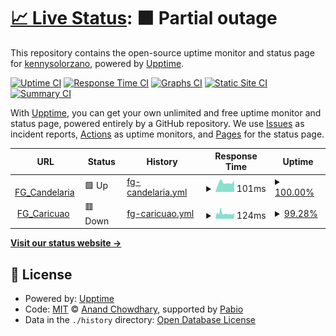 # [📈 Live Status](https://kennysolorzano.github.io/upptime): <!--live status--> **🟧 Partial outage**

This repository contains the open-source uptime monitor and status page for [kennysolorzano](https://kennysolorzano.github.io/upptime), powered by [Upptime](https://github.com/upptime/upptime).

[![Uptime CI](https://github.com/kennysolorzano/upptime/workflows/Uptime%20CI/badge.svg)](https://github.com/kennysolorzano/upptime/actions?query=workflow%3A%22Uptime+CI%22)
[![Response Time CI](https://github.com/kennysolorzano/upptime/workflows/Response%20Time%20CI/badge.svg)](https://github.com/kennysolorzano/upptime/actions?query=workflow%3A%22Response+Time+CI%22)
[![Graphs CI](https://github.com/kennysolorzano/upptime/workflows/Graphs%20CI/badge.svg)](https://github.com/kennysolorzano/upptime/actions?query=workflow%3A%22Graphs+CI%22)
[![Static Site CI](https://github.com/kennysolorzano/upptime/workflows/Static%20Site%20CI/badge.svg)](https://github.com/kennysolorzano/upptime/actions?query=workflow%3A%22Static+Site+CI%22)
[![Summary CI](https://github.com/kennysolorzano/upptime/workflows/Summary%20CI/badge.svg)](https://github.com/kennysolorzano/upptime/actions?query=workflow%3A%22Summary+CI%22)

With [Upptime](https://upptime.js.org), you can get your own unlimited and free uptime monitor and status page, powered entirely by a GitHub repository. We use [Issues](https://github.com/kennysolorzano/upptime/issues) as incident reports, [Actions](https://github.com/kennysolorzano/upptime/actions) as uptime monitors, and [Pages](https://kennysolorzano.github.io/upptime) for the status page.

<!--start: status pages-->
<!-- This summary is generated by Upptime (https://github.com/upptime/upptime) -->
<!-- Do not edit this manually, your changes will be overwritten -->
<!-- prettier-ignore -->
| URL | Status | History | Response Time | Uptime |
| --- | ------ | ------- | ------------- | ------ |
| <img alt="" src="https://icons.duckduckgo.com/ip3/null.ico" height="13"> [FG_Candelaria](candelaria.fortiddns.com) | 🟩 Up | [fg-candelaria.yml](https://github.com/kennysolorzano/upptime/commits/HEAD/history/fg-candelaria.yml) | <details><summary><img alt="Response time graph" src="./graphs/fg-candelaria/response-time-week.png" height="20"> 101ms</summary><br><a href="https://kennysolorzano.github.io/upptime/history/fg-candelaria"><img alt="Response time 102" src="https://img.shields.io/endpoint?url=https%3A%2F%2Fraw.githubusercontent.com%2Fkennysolorzano%2Fupptime%2FHEAD%2Fapi%2Ffg-candelaria%2Fresponse-time.json"></a><br><a href="https://kennysolorzano.github.io/upptime/history/fg-candelaria"><img alt="24-hour response time 124" src="https://img.shields.io/endpoint?url=https%3A%2F%2Fraw.githubusercontent.com%2Fkennysolorzano%2Fupptime%2FHEAD%2Fapi%2Ffg-candelaria%2Fresponse-time-day.json"></a><br><a href="https://kennysolorzano.github.io/upptime/history/fg-candelaria"><img alt="7-day response time 101" src="https://img.shields.io/endpoint?url=https%3A%2F%2Fraw.githubusercontent.com%2Fkennysolorzano%2Fupptime%2FHEAD%2Fapi%2Ffg-candelaria%2Fresponse-time-week.json"></a><br><a href="https://kennysolorzano.github.io/upptime/history/fg-candelaria"><img alt="30-day response time 102" src="https://img.shields.io/endpoint?url=https%3A%2F%2Fraw.githubusercontent.com%2Fkennysolorzano%2Fupptime%2FHEAD%2Fapi%2Ffg-candelaria%2Fresponse-time-month.json"></a><br><a href="https://kennysolorzano.github.io/upptime/history/fg-candelaria"><img alt="1-year response time 102" src="https://img.shields.io/endpoint?url=https%3A%2F%2Fraw.githubusercontent.com%2Fkennysolorzano%2Fupptime%2FHEAD%2Fapi%2Ffg-candelaria%2Fresponse-time-year.json"></a></details> | <details><summary><a href="https://kennysolorzano.github.io/upptime/history/fg-candelaria">100.00%</a></summary><a href="https://kennysolorzano.github.io/upptime/history/fg-candelaria"><img alt="All-time uptime 77.98%" src="https://img.shields.io/endpoint?url=https%3A%2F%2Fraw.githubusercontent.com%2Fkennysolorzano%2Fupptime%2FHEAD%2Fapi%2Ffg-candelaria%2Fuptime.json"></a><br><a href="https://kennysolorzano.github.io/upptime/history/fg-candelaria"><img alt="24-hour uptime 100.00%" src="https://img.shields.io/endpoint?url=https%3A%2F%2Fraw.githubusercontent.com%2Fkennysolorzano%2Fupptime%2FHEAD%2Fapi%2Ffg-candelaria%2Fuptime-day.json"></a><br><a href="https://kennysolorzano.github.io/upptime/history/fg-candelaria"><img alt="7-day uptime 100.00%" src="https://img.shields.io/endpoint?url=https%3A%2F%2Fraw.githubusercontent.com%2Fkennysolorzano%2Fupptime%2FHEAD%2Fapi%2Ffg-candelaria%2Fuptime-week.json"></a><br><a href="https://kennysolorzano.github.io/upptime/history/fg-candelaria"><img alt="30-day uptime 77.83%" src="https://img.shields.io/endpoint?url=https%3A%2F%2Fraw.githubusercontent.com%2Fkennysolorzano%2Fupptime%2FHEAD%2Fapi%2Ffg-candelaria%2Fuptime-month.json"></a><br><a href="https://kennysolorzano.github.io/upptime/history/fg-candelaria"><img alt="1-year uptime 77.98%" src="https://img.shields.io/endpoint?url=https%3A%2F%2Fraw.githubusercontent.com%2Fkennysolorzano%2Fupptime%2FHEAD%2Fapi%2Ffg-candelaria%2Fuptime-year.json"></a></details>
| <img alt="" src="https://icons.duckduckgo.com/ip3/null.ico" height="13"> [FG_Caricuao](caricuao.fortiddns.com) | 🟥 Down | [fg-caricuao.yml](https://github.com/kennysolorzano/upptime/commits/HEAD/history/fg-caricuao.yml) | <details><summary><img alt="Response time graph" src="./graphs/fg-caricuao/response-time-week.png" height="20"> 124ms</summary><br><a href="https://kennysolorzano.github.io/upptime/history/fg-caricuao"><img alt="Response time 132" src="https://img.shields.io/endpoint?url=https%3A%2F%2Fraw.githubusercontent.com%2Fkennysolorzano%2Fupptime%2FHEAD%2Fapi%2Ffg-caricuao%2Fresponse-time.json"></a><br><a href="https://kennysolorzano.github.io/upptime/history/fg-caricuao"><img alt="24-hour response time 133" src="https://img.shields.io/endpoint?url=https%3A%2F%2Fraw.githubusercontent.com%2Fkennysolorzano%2Fupptime%2FHEAD%2Fapi%2Ffg-caricuao%2Fresponse-time-day.json"></a><br><a href="https://kennysolorzano.github.io/upptime/history/fg-caricuao"><img alt="7-day response time 124" src="https://img.shields.io/endpoint?url=https%3A%2F%2Fraw.githubusercontent.com%2Fkennysolorzano%2Fupptime%2FHEAD%2Fapi%2Ffg-caricuao%2Fresponse-time-week.json"></a><br><a href="https://kennysolorzano.github.io/upptime/history/fg-caricuao"><img alt="30-day response time 132" src="https://img.shields.io/endpoint?url=https%3A%2F%2Fraw.githubusercontent.com%2Fkennysolorzano%2Fupptime%2FHEAD%2Fapi%2Ffg-caricuao%2Fresponse-time-month.json"></a><br><a href="https://kennysolorzano.github.io/upptime/history/fg-caricuao"><img alt="1-year response time 132" src="https://img.shields.io/endpoint?url=https%3A%2F%2Fraw.githubusercontent.com%2Fkennysolorzano%2Fupptime%2FHEAD%2Fapi%2Ffg-caricuao%2Fresponse-time-year.json"></a></details> | <details><summary><a href="https://kennysolorzano.github.io/upptime/history/fg-caricuao">99.28%</a></summary><a href="https://kennysolorzano.github.io/upptime/history/fg-caricuao"><img alt="All-time uptime 61.56%" src="https://img.shields.io/endpoint?url=https%3A%2F%2Fraw.githubusercontent.com%2Fkennysolorzano%2Fupptime%2FHEAD%2Fapi%2Ffg-caricuao%2Fuptime.json"></a><br><a href="https://kennysolorzano.github.io/upptime/history/fg-caricuao"><img alt="24-hour uptime 100.00%" src="https://img.shields.io/endpoint?url=https%3A%2F%2Fraw.githubusercontent.com%2Fkennysolorzano%2Fupptime%2FHEAD%2Fapi%2Ffg-caricuao%2Fuptime-day.json"></a><br><a href="https://kennysolorzano.github.io/upptime/history/fg-caricuao"><img alt="7-day uptime 99.28%" src="https://img.shields.io/endpoint?url=https%3A%2F%2Fraw.githubusercontent.com%2Fkennysolorzano%2Fupptime%2FHEAD%2Fapi%2Ffg-caricuao%2Fuptime-week.json"></a><br><a href="https://kennysolorzano.github.io/upptime/history/fg-caricuao"><img alt="30-day uptime 61.28%" src="https://img.shields.io/endpoint?url=https%3A%2F%2Fraw.githubusercontent.com%2Fkennysolorzano%2Fupptime%2FHEAD%2Fapi%2Ffg-caricuao%2Fuptime-month.json"></a><br><a href="https://kennysolorzano.github.io/upptime/history/fg-caricuao"><img alt="1-year uptime 61.56%" src="https://img.shields.io/endpoint?url=https%3A%2F%2Fraw.githubusercontent.com%2Fkennysolorzano%2Fupptime%2FHEAD%2Fapi%2Ffg-caricuao%2Fuptime-year.json"></a></details>

<!--end: status pages-->

[**Visit our status website →**](https://kennysolorzano.github.io/upptime)

## 📄 License

- Powered by: [Upptime](https://github.com/upptime/upptime)
- Code: [MIT](./LICENSE) © [Anand Chowdhary](https://anandchowdhary.com), supported by [Pabio](https://pabio.com)
- Data in the `./history` directory: [Open Database License](https://opendatacommons.org/licenses/odbl/1-0/)

